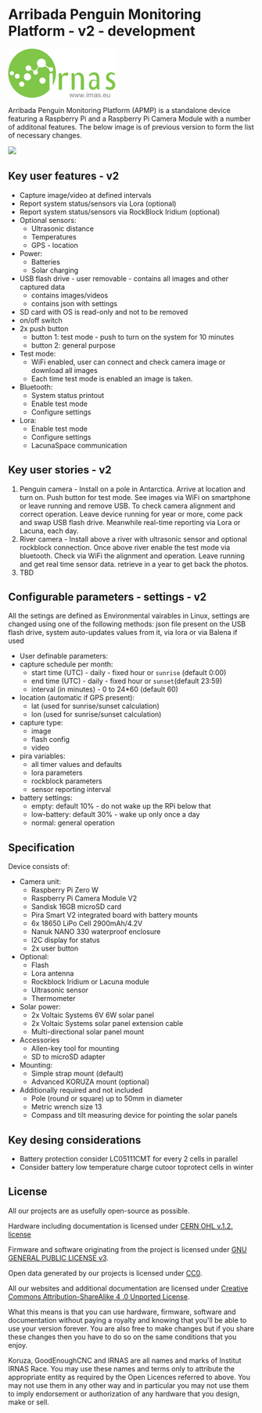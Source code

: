 # Arribada Penguin Monitoring Platform - v2 - development
<img src="https://github.com/IRNAS/arribada-pmp/blob/development-v2/4_DOC/irnas_logo.png" height="100">

Arribada Penguin Monitoring Platform (APMP) is a standalone device featuring a Raspberry Pi and a Raspberry Pi Camera Module with a number of additonal features. The below image is of previous version to form the list of necessary changes.

<img src="https://github.com/IRNAS/arribada-pmp/blob/development-v2/pics/DSC_4310.JPG"  width="850px">


## Key user features - v2
* Capture image/video at defined intervals
* Report system status/sensors via Lora (optional)
* Report system status/sensors via RockBlock Iridium (optional)
* Optional sensors:
  * Ultrasonic distance
  * Temperatures
  * GPS - location
* Power:
  * Batteries
  * Solar charging
* USB flash drive - user removable - contains all images and other captured data
  * contains images/videos
  * contains json with settings
* SD card with OS is read-only and not to be removed
* on/off switch
* 2x push button
  * button 1: test mode - push to turn on the system for 10 minutes
  * button 2: general purpose
* Test mode:
  * WiFi enabled, user can connect and check camera image or download all images
  * Each time test mode is enabled an image is taken.
* Bluetooth:
  * System status printout
  * Enable test mode
  * Configure settings
* Lora:
  * Enable test mode 
  * Configure settings
  * LacunaSpace communication
 
## Key user stories - v2
1. Penguin camera - Install on a pole in Antarctica. Arrive at location and turn on. Push button for test mode. See images via WiFi on smartphone or leave running and remove USB. To check camera alignment and correct operation. Leave device running for year or more, come pack and swap USB flash drive. Meanwhile real-time reporting via Lora or Lacuna, each day.
1. River camera - Install above a river with ultrasonic sensor and optional rockblock connection. Once above river enable the test mode via bluetooth. Check via WiFi the alignment and operation. Leave running and get real time sensor data. retrieve in a year to get back the photos.
1. TBD

## Configurable parameters - settings - v2
All the setings are defined as Environmental vairables in Linux, settings are changed using one of the following methods: json file present on the USB flash drive, system auto-updates values from it, via lora or via Balena if used

* User definable parameters:
 * capture schedule per month:
   * start time (UTC) - daily - fixed hour or `sunrise` (default 0:00)
   * end time (UTC) - daily - fixed hour or `sunset`(default 23:59)
   * interval (in minutes) - 0 to 24*60 (default 60)
 * location (automatic if GPS present):
   * lat (used for sunrise/sunset calculation)
   * lon (used for sunrise/sunset calculation)
 * capture type:
   * image
    * flash config
   * video
 * pira variables:
   * all timer values and defaults
   * lora parameters
   * rockblock parameters
   * sensor reporting interval
 * battery settings:
   * empty: default 10% - do not wake up the RPi below that
   * low-battery: default 30% - wake up only once a day
   * normal: general operation

## Specification

Device consists of:
 * Camera unit:
    * Raspberry Pi Zero W
    * Raspberry Pi Camera Module V2
    * Sandisk 16GB microSD card
    * Pira Smart V2 integrated board with battery mounts
    * 6x 18650 LiPo Cell 2900mAh/4.2V
    * Nanuk NANO 330 waterproof enclosure
    * I2C display for status
    * 2x user button
 * Optional:
    * Flash
    * Lora antenna
    * Rockblock Iridium or Lacuna module
    * Ultrasonic sensor
    * Thermometer
 * Solar power:
    * 2x Voltaic Systems 6V 6W solar panel
    * 2x Voltaic Systems solar panel extension cable
    * Multi-directional solar panel mount
 * Accessories
    * Allen-key tool for mounting
    * SD to microSD adapter
 * Mounting:
   * Simple strap mount (default)
   * Advanced KORUZA mount (optional)
 * Additionally required and not included
    * Pole (round or square) up to 50mm in diameter
    * Metric wrench size 13
    * Compass and tilt measuring device for pointing the solar panels
    
 ## Key desing considerations
 * Battery protection consider LC05111CMT for every 2 cells in parallel
 * Consider battery low temperature charge cutoor toprotect cells in winter

## License

All our projects are as usefully open-source as possible.

Hardware including documentation is licensed under [CERN OHL v.1.2. license](http://www.ohwr.org/licenses/cern-ohl/v1.2)

Firmware and software originating from the project is licensed under [GNU GENERAL PUBLIC LICENSE v3](http://www.gnu.org/licenses/gpl-3.0.en.html).

Open data generated by our projects is licensed under [CC0](https://creativecommons.org/publicdomain/zero/1.0/legalcode).

All our websites and additional documentation are licensed under [Creative Commons Attribution-ShareAlike 4 .0 Unported License](https://creativecommons.org/licenses/by-sa/4.0/legalcode).

What this means is that you can use hardware, firmware, software and documentation without paying a royalty and knowing that you'll be able to use your version forever. You are also free to make changes but if you share these changes then you have to do so on the same conditions that you enjoy.

Koruza, GoodEnoughCNC and IRNAS are all names and marks of Institut IRNAS Race. 
You may use these names and terms only to attribute the appropriate entity as required by the Open Licences referred to above. You may not use them in any other way and in particular you may not use them to imply endorsement or authorization of any hardware that you design, make or sell.